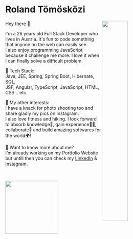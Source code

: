 # Roland Tömösközi

<img align="right" width="40%" src="https://user-images.githubusercontent.com/45043415/118250646-f8ff8c00-b4a6-11eb-8e72-cb4eff63b8e9.png"/>

<p align="left">
Hey there 👋

I'm a 26 years old Full Stack Developer who lives in Austria. It's fun to code something that anyone on the web can easily see.<br>
I also enjoy programming JavaScript because it challenge me more. I love it when I can finally solve a difficult problem.
</p>

<p align="left">
🚀 Tech Stack:<br>
Java, JEE, Spring, Spring Boot, Hibernate, SQL, <br>
JSF, Angular, TypeScript, JavaScript, HTML, CSS... etc.
</p>

<p align="left">
🎨 My other interests:<br>
I have a knack for photo shooting too and share gladly my pics on Instagram.<br>
I also love fitness and hiking. I look forward to absorb knowledge🧠, gain experience👨‍🏭, collaborate🤝 and build amazing softwares for the world🌍!
</p>

<p align="left">
💬 Want to know more about me?<br>
I’m already working on my Portfolio Website but untill then you can check my <a href="https://www.linkedin.com/in/rolandtomoskozi">LinkedIn</a> & 
<a href="https://www.instagram.com/rolandtomoskozi/">Instagram</a>.
</p>
<br>
<p align="left">
  
<img
  align="left"
  height="165"
  src="https://github-readme-stats.vercel.app/api?username=RolandTomoskozi&count_private=true&show_icons=true&custom_title=Github%20Status&hide=issues"
/>
